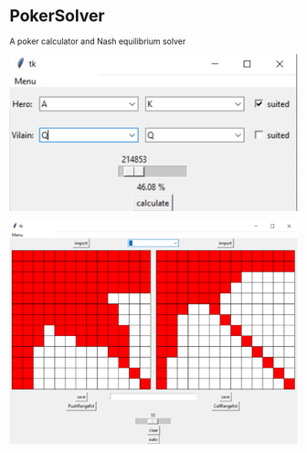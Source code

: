 # PokerSolver
A poker calculator and Nash equilibrium solver

![Calculator](https://github.com/stailx/PokerSolver/blob/main/ReadMe/CalculatorHandHU.png)

![Nash Equilibrium](https://github.com/stailx/PokerSolver/blob/main/ReadMe/NashEquilibrium10BB.png)
